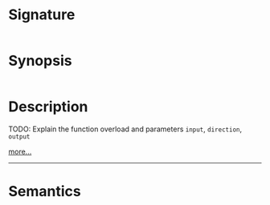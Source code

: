 # Signature
```vikid-signature
```

# Synopsis
```vikid-synopsis
```

# Description
TODO: Explain the function overload and parameters `input`, `direction`, `output`

[more...](https://en.wikipedia.org/wiki/Reflection_(mathematics))

----
# Semantics